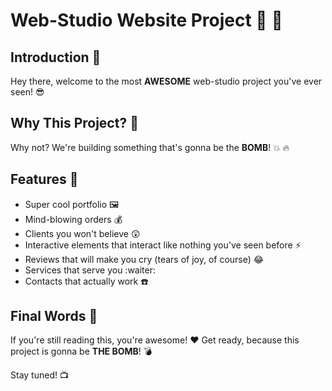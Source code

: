 # Web-Studio Website Project :rocket: :tada:

## Introduction :wave:

Hey there, welcome to the most **AWESOME** web-studio project you've ever seen! :sunglasses:

## Why This Project? :thinking:

Why not? We're building something that's gonna be the **BOMB**! :boom: :fire:

## Features :star2:

- Super cool portfolio :framed_picture:
- Mind-blowing orders :moneybag:
- Clients you won't believe :astonished:
- Interactive elements that interact like nothing you've seen before :zap:
- Reviews that will make you cry (tears of joy, of course) :joy:
- Services that serve you :waiter:
- Contacts that actually work :telephone:



## Final Words :speech_balloon:

If you're still reading this, you're awesome! :heart: Get ready, because this project is gonna be **THE BOMB**! :bomb:

Stay tuned! :tv: